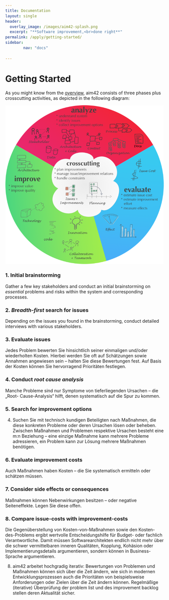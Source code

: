 ```yaml
---
title: Documentation
layout: single
header:
  overlay_image: /images/aim42-splash.png
  excerpt: "**Software improvement,<br>done right**"
permalink: /apply/getting-started/
sidebar:
        nav: "docs"

---
```


# Getting Started

As you might know from the [overview](/overview), aim42 consists of three phases
plus crosscutting activities, as depicted in the following diagram:

![](/images/aim42-overview.png)

### 1. Initial brainstorming
Gather a few key stakeholders and conduct an initial brainstorming
on _essential_ problems and risks within the system and corresponding processes.

<!-- mention timeboxing -->

<!-- describe issue list -->

<!-- describe improvement backlog -->

<!-- describe reasoning behind separation of issues and improvements -->

### 2. _Breadth-first_ search for issues
Depending on the issues you found in the brainstorming,
conduct detailed interviews with various stakeholders.



### 3. Evaluate issues

Jedes Problem bewerten Sie hinsichtlich seiner einmaligen und/oder
   wiederholten Kosten. Hierbei werden Sie oft auf Schätzungen sowie Annahmen
   angewiesen sein – halten Sie diese Bewertungen fest. Auf Basis der Kosten
   können Sie hervorragend Prioritäten festlegen.

### 4. Conduct _root cause analysis_
Manche Probleme sind nur Symptome von tieferliegenden Ursachen – die „Root-
   Cause-Analysis“ hilft, denen systematisch auf die Spur zu kommen.

### 5. Search for improvement options   
4. Suchen Sie mit technisch kundigen Beteiligten nach Maßnahmen, die diese
   konkreten Probleme oder deren Ursachen lösen oder beheben. Zwischen
   Maßnahmen und Problemen respektive Ursachen besteht eine m:n Beziehung –
   eine einzige Maßnahme kann mehrere Probleme adressieren, ein Problem kann
   zur Lösung mehrere Maßnahmen benötigen.

### 6. Evaluate improvement costs
Auch Maßnahmen haben Kosten – die Sie systematisch ermitteln oder schätzen
   müssen.

### 7. Consider side effects or consequences
Maßnahmen können Nebenwirkungen besitzen – oder negative Seiteneffekte.  Legen Sie diese offen.

### 8. Compare issue-costs with improvement-costs
Die Gegenüberstellung von Kosten-von-Maßnahmen sowie den Kosten-des-Problems
   ergibt wertvolle Entscheidungshilfe für Budget- oder fachlich
   Verantwortliche.  Damit müssen Softwarearchitekten endlich nicht mehr über
   die schwer vermittelbaren inneren Qualitäten, Kopplung, Kohäsion oder
   Implementierungsdetails argumentieren, sondern können in Business-Sprache
   argumentieren.

8. aim42 arbeitet hochgradig iterativ: Bewertungen von Problemen und Maßnahmen
   können sich über die Zeit ändern, wie sich in modernen Entwicklungsprozessen
   auch die Prioritäten von beispielsweise Anforderungen oder Zielen über die
   Zeit ändern können. Regelmäßige (iterative) Überprüfung der problem list und
   des improvement backlog stellen deren Aktualität sicher.
